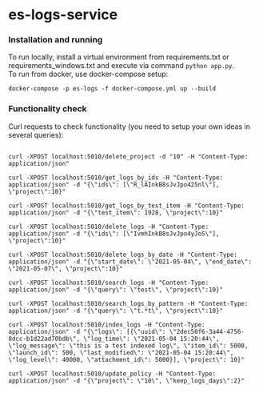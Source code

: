 # es-logs-service

### Installation and running
To run locally, install a virtual environment from requirements.txt or requirements_windows.txt and execute via command ```python app.py```.  
To run from docker, use docker-compose setup:
```
docker-compose -p es-logs -f docker-compose.yml up --build
```

### Functionality check

Curl requests to check functionality (you need to setup your own ideas in several queries):
```

curl -XPOST localhost:5010/delete_project -d "10" -H "Content-Type: application/json"

curl -XPOST localhost:5010/get_logs_by_ids -H "Content-Type: application/json" -d "{\"ids\": [\"R_lAInkB8sJvJpo425nl\"], \"project\":10}"

curl -XPOST localhost:5010/get_logs_by_test_item -H "Content-Type: application/json" -d "{\"test_item\": 1928, \"project\":10}"

curl -XPOST localhost:5010/delete_logs -H "Content-Type: application/json" -d "{\"ids\": [\"IvmhInkB8sJvJpo4yJoS\"], \"project\":10}"

curl -XPOST localhost:5010/delete_logs_by_date -H "Content-Type: application/json" -d "{\"start_date\": \"2021-05-04\", \"end_date\": \"2021-05-07\", \"project\":10}"

curl -XPOST localhost:5010/search_logs -H "Content-Type: application/json" -d "{\"query\": \"test\", \"project\":10}"

curl -XPOST localhost:5010/search_logs_by_pattern -H "Content-Type: application/json" -d "{\"query\": \"t.*t\", \"project\":10}"

curl -XPOST localhost:5010/index_logs -H "Content-Type: application/json" -d "{\"logs\": [{\"uuid\": \"2dec50f6-3a44-4756-8dcc-b1d22ad70bdb\", \"log_time\": \"2021-05-04 15:20:44\", \"log_message\": \"this is a test indexed log\", \"item_id\": 5000, \"launch_id\": 500, \"last_modified\": \"2021-05-04 15:20:44\", \"log_level\": 40000, \"attachment_id\": 5000}], \"project\": 10}"

curl -XPOST localhost:5010/update_policy -H "Content-Type: application/json" -d "{\"project\": \"10\", \"keep_logs_days\":2}"

```
